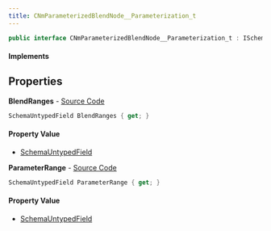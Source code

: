 ```yaml
---
title: CNmParameterizedBlendNode__Parameterization_t
---
```


```csharp
public interface CNmParameterizedBlendNode__Parameterization_t : ISchemaClass<CNmParameterizedBlendNode__Parameterization_t>, ISchemaField, ISchemaClass, INativeHandle
```

#### Implements

## Properties

**BlendRanges** - [Source Code](https://github.com/swiftly-solution/swiftlys2/blob/master/managed/src/SwiftlyS2.Generated/Schemas/Interfaces/CNmParameterizedBlendNode__Parameterization_t.cs#L17)

```csharp
SchemaUntypedField BlendRanges { get; }
```

#### Property Value

- [SchemaUntypedField](/docs/api/shared/schemas/schemauntypedfield)

**ParameterRange** - [Source Code](https://github.com/swiftly-solution/swiftlys2/blob/master/managed/src/SwiftlyS2.Generated/Schemas/Interfaces/CNmParameterizedBlendNode__Parameterization_t.cs#L20)

```csharp
SchemaUntypedField ParameterRange { get; }
```

#### Property Value

- [SchemaUntypedField](/docs/api/shared/schemas/schemauntypedfield)

